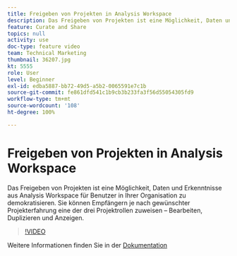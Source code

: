 ```yaml
---
title: Freigeben von Projekten in Analysis Workspace
description: Das Freigeben von Projekten ist eine Möglichkeit, Daten und Erkenntnisse aus Analysis Workspace für Benutzer in Ihrer Organisation zu demokratisieren. Sie können Empfängern je nach gewünschter Projekterfahrung eine der drei Projektrollen zuweisen – Bearbeiten, Duplizieren und Anzeigen.
feature: Curate and Share
topics: null
activity: use
doc-type: feature video
team: Technical Marketing
thumbnail: 36207.jpg
kt: 5555
role: User
level: Beginner
exl-id: edba5887-bb72-49d5-a5b2-0065591e7c1b
source-git-commit: fe861dfd541c1b9cb3b233fa3f56d55054305fd9
workflow-type: tm+mt
source-wordcount: '108'
ht-degree: 100%

---
```


# Freigeben von Projekten in Analysis Workspace

Das Freigeben von Projekten ist eine Möglichkeit, Daten und Erkenntnisse aus Analysis Workspace für Benutzer in Ihrer Organisation zu demokratisieren. Sie können Empfängern je nach gewünschter Projekterfahrung eine der drei Projektrollen zuweisen – Bearbeiten, Duplizieren und Anzeigen.

>[!VIDEO](https://video.tv.adobe.com/v/36207/?quality=12&learn=on)

Weitere Informationen finden Sie in der [Dokumentation](https://experienceleague.adobe.com/docs/analytics/analyze/analysis-workspace/curate-share/share-projects.html?lang=de)
